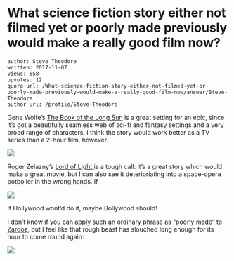# What science fiction story either not filmed yet or poorly made previously would make a really good film now?

	author: Steve Theodore
	written: 2017-11-07
	views: 658
	upvotes: 12
	quora url: /What-science-fiction-story-either-not-filmed-yet-or-poorly-made-previously-would-make-a-really-good-film-now/answer/Steve-Theodore
	author url: /profile/Steve-Theodore


Gene Wolfe’s [The Book of the Long Sun](https://en.wikipedia.org/wiki/The_Book_of_the_Long_Sun) is a great setting for an epic, since it’s got a beautifully seamless web of sci-fi and fantasy settings and a very broad range of characters. I think the story would work better as a TV series than a 2-hour film, however.

![](https://qph.fs.quoracdn.net/main-qimg-3e9904b3abb6e61664c309a7d54fc36e-c)

Roger Zelazny’s [Lord of Light ](https://en.wikipedia.org/wiki/Lord_of_Light)is a tough call: it’s a great story which would make a great movie, but I can also see it deterioriating into a space-opera potboiler in the wrong hands. If

![](https://qph.fs.quoracdn.net/main-qimg-ea6ef3144b481238ec9518a7e57346e9-c)

If Hollywood wont’d do it, maybe Bollywood should!

I don’t know if you can apply such an ordinary phrase as “poorly made” to [Zardoz](http://www.imdb.com/title/tt0070948/), but I feel like that rough beast has slouched long enough for its hour to come round again:

![](https://qph.fs.quoracdn.net/main-qimg-d65eda6aabd4732e6e162fd33311a268)

